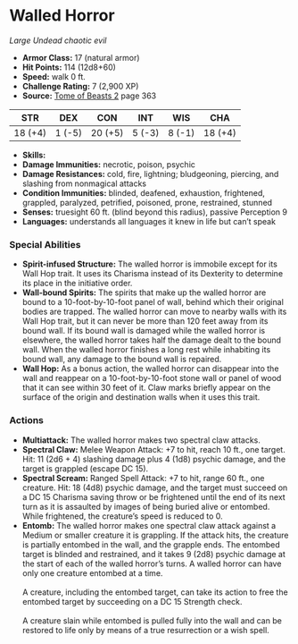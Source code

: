 # Walled Horror

*Large* *Undead* *chaotic evil*

- **Armor Class:** 17 (natural armor)
- **Hit Points:** 114 (12d8+60)
- **Speed:** walk 0 ft.
- **Challenge Rating:** 7 (2,900 XP)
- **Source:** [Tome of Beasts 2](https://koboldpress.com/kpstore/product/tome-of-beasts-2-for-5th-edition) page 363

| STR | DEX | CON | INT | WIS | CHA |
| --- | --- | --- | --- | --- | --- |
| 18 (+4) | 1 (-5) | 20 (+5) | 5 (-3) | 8 (-1) | 18 (+4) |

- **Skills:** 
- **Damage Immunities:** necrotic, poison, psychic
- **Damage Resistances:** cold, fire, lightning; bludgeoning, piercing, and slashing from nonmagical attacks
- **Condition Immunities:** blinded, deafened, exhaustion, frightened, grappled, paralyzed, petrified, poisoned, prone, restrained, stunned
- **Senses:** truesight 60 ft. (blind beyond this radius), passive Perception 9
- **Languages:** understands all languages it knew in life but can’t speak
### Special Abilities
- **Spirit-infused Structure:** The walled horror is immobile except for its Wall Hop trait. It uses its Charisma instead of its Dexterity to determine its place in the initiative order.
- **Wall-bound Spirits:** The spirits that make up the walled horror are bound to a 10-foot-by-10-foot panel of wall, behind which their original bodies are trapped. The walled horror can move to nearby walls with its Wall Hop trait, but it can never be more than 120 feet away from its bound wall. If its bound wall is damaged while the walled horror is elsewhere, the walled horror takes half the damage dealt to the bound wall. When the walled horror finishes a long rest while inhabiting its bound wall, any damage to the bound wall is repaired.
- **Wall Hop:** As a bonus action, the walled horror can disappear into the wall and reappear on a 10-foot-by-10-foot stone wall or panel of wood that it can see within 30 feet of it. Claw marks briefly appear on the surface of the origin and destination walls when it uses this trait.
### Actions
- **Multiattack:** The walled horror makes two spectral claw attacks.
- **Spectral Claw:** Melee Weapon Attack: +7 to hit, reach 10 ft., one target. Hit: 11 (2d6 + 4) slashing damage plus 4 (1d8) psychic damage, and the target is grappled (escape DC 15).
- **Spectral Scream:** Ranged Spell Attack: +7 to hit, range 60 ft., one creature. Hit: 18 (4d8) psychic damage, and the target must succeed on a DC 15 Charisma saving throw or be frightened until the end of its next turn as it is assaulted by images of being buried alive or entombed. While frightened, the creature’s speed is reduced to 0.
- **Entomb:** The walled horror makes one spectral claw attack against a Medium or smaller creature it is grappling. If the attack hits, the creature is partially entombed in the wall, and the grapple ends. The entombed target is blinded and restrained, and it takes 9 (2d8) psychic damage at the start of each of the walled horror’s turns. A walled horror can have only one creature entombed at a time. <br><br>A creature, including the entombed target, can take its action to free the entombed target by succeeding on a DC 15 Strength check.<br><br>A creature slain while entombed is pulled fully into the wall and can be restored to life only by means of a true resurrection or a wish spell.


